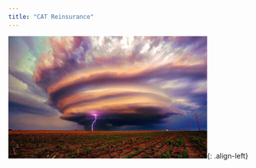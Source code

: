 ```yaml
---
title: "CAT Reinsurance"
---
```


![image-left](/assets/images/reinsurance/catastrophe.jpg){: .align-left}
